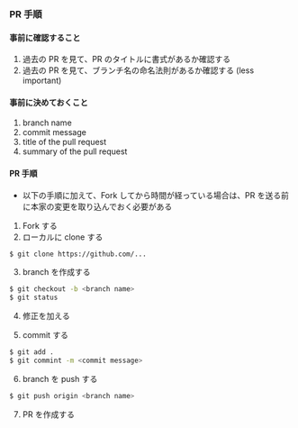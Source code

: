 ### PR 手順

#### 事前に確認すること

1. 過去の PR を見て、PR のタイトルに書式があるか確認する
2. 過去の PR を見て、ブランチ名の命名法則があるか確認する (less important)

#### 事前に決めておくこと

1. branch name
2. commit message
3. title of the pull request
4. summary of the pull request

#### PR 手順
- 以下の手順に加えて、Fork してから時間が経っている場合は、PR を送る前に本家の変更を取り込んでおく必要がある

1. Fork する
2. ローカルに clone する

````sh
$ git clone https://github.com/...
````

3. branch を作成する

````sh
$ git checkout -b <branch name>
$ git status
````

4. 修正を加える

5. commit する

````sh
$ git add .
$ git commint -m <commit message>
````

6. branch を push する

````sh
$ git push origin <branch name>
````

7. PR を作成する
